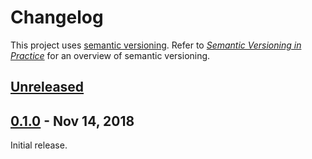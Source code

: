 # Changelog
This project uses [semantic versioning](http://semver.org/spec/v2.0.0.html). Refer to 
*[Semantic Versioning in Practice](https://www.jering.tech/articles/semantic-versioning-in-practice)*
for an overview of semantic versioning.

## [Unreleased](https://github.com/JeringTech/DevOps.AzurePipelines/compare/0.1.0...HEAD)

## [0.1.0](https://github.com/JeringTech/DevOps.AzurePipelines/tree/0.1.0) - Nov 14, 2018
Initial release.